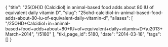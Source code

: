{
    "title": "25(OH)D (Calcidiol) in animal-based food adds about 80 IU of equivalent daily vitamin D",
    "slug": "25ohd-calcidiol-in-animal-based-food-adds-about-80-iu-of-equivalent-daily-vitamin-d",
    "aliases": [
        "/25OHD+Calcidiol+in+animal-based+food+adds+about+80+IU+of+equivalent+daily+vitamin+D+\u2013+March+2014",
        "/5180"
    ],
    "tiki_page_id": 5180,
    "date": "2014-03-18",
    "tags": []
}